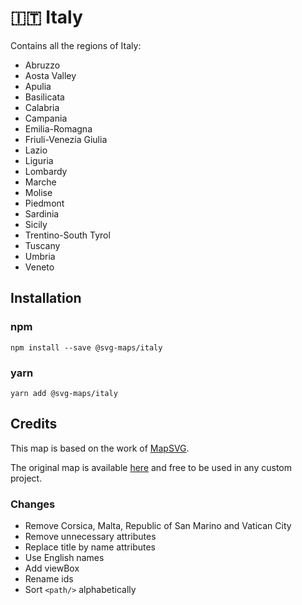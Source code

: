# 🇮🇹 Italy

Contains all the regions of Italy:
* Abruzzo
* Aosta Valley
* Apulia
* Basilicata
* Calabria
* Campania
* Emilia-Romagna
* Friuli-Venezia Giulia
* Lazio
* Liguria
* Lombardy
* Marche
* Molise
* Piedmont
* Sardinia
* Sicily
* Trentino-South Tyrol
* Tuscany
* Umbria
* Veneto

## Installation

### npm

`npm install --save @svg-maps/italy`

### yarn

`yarn add @svg-maps/italy`

## Credits

This map is based on the work of [MapSVG](https://mapsvg.com).

The original map is available [here](https://mapsvg.com/maps/italy) and free to be used in any custom project.

### Changes

* Remove Corsica, Malta, Republic of San Marino and Vatican City
* Remove unnecessary attributes
* Replace title by name attributes
* Use English names
* Add viewBox
* Rename ids
* Sort `<path/>` alphabetically
